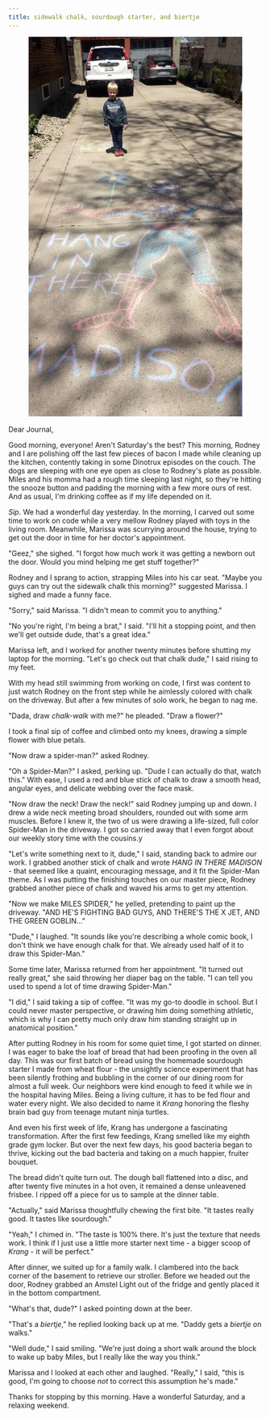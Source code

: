 ```yaml
---
title: sidewalk chalk, sourdough starter, and biertje
---
```


<figure>
  <a href="/images/banners/2020-05-09.jpg">
    <img alt="banner" src="/images/banners/2020-05-09.jpg"/>
  </a>
</figure>

Dear Journal,

Good morning, everyone!  Aren't Saturday's the best?  This morning,
Rodney and I are polishing off the last few pieces of bacon I made
while cleaning up the kitchen, contently taking in some Dinotrux
episodes on the couch.  The dogs are sleeping with one eye open as
close to Rodney's plate as possible.  Miles and his momma had a rough
time sleeping last night, so they're hitting the snooze button and
padding the morning with a few more ours of rest.  And as usual, I'm
drinking coffee as if my life depended on it.

_Sip_.  We had a wonderful day yesterday.  In the morning, I carved
out some time to work on code while a very mellow Rodney played with
toys in the living room.  Meanwhile, Marissa was scurrying around the
house, trying to get out the door in time for her doctor's
appointment.

"Geez," she sighed.  "I forgot how much work it was getting a newborn
out the door.  Would you mind helping me get stuff together?"

Rodney and I sprang to action, strapping Miles into his car seat.
"Maybe you guys can try out the sidewalk chalk this morning?"
suggested Marissa.  I sighed and made a funny face.

"Sorry," said Marissa.  "I didn't mean to commit you to anything."

"No you're right, I'm being a brat," I said.  "I'll hit a stopping
point, and then we'll get outside dude, that's a great idea."

Marissa left, and I worked for another twenty minutes before shutting
my laptop for the morning.  "Let's go check out that chalk dude," I
said rising to my feet.

With my head still swimming from working on code, I first was content
to just watch Rodney on the front step while he aimlessly colored with
chalk on the driveway.  But after a few minutes of solo work, he began
to nag me.

"Dada, draw _chalk-walk_ with me?" he pleaded.  "Draw a flower?"

I took a final sip of coffee and climbed onto my knees, drawing a
simple flower with blue petals.

"Now draw a spider-man?" asked Rodney.

"Oh a Spider-Man?" I asked, perking up.  "Dude I can actually do that,
watch this."  With ease, I used a red and blue stick of chalk to draw
a smooth head, angular eyes, and delicate webbing over the face mask.

"Now draw the neck!  Draw the neck!" said Rodney jumping up and down.
I drew a wide neck meeting broad shoulders, rounded out with some arm
muscles.  Before I knew it, the two of us were drawing a life-sized,
full color Spider-Man in the driveway.  I got so carried away that I
even forgot about our weekly story time with the cousins.y

"Let's write something next to it, dude," I said, standing back to
admire our work.  I grabbed another stick of chalk and wrote _HANG IN
THERE MADISON_ - that seemed like a quaint, encouraging message, and
it fit the Spider-Man theme.  As I was putting the finishing touches
on our master piece, Rodney grabbed another piece of chalk and waved
his arms to get my attention.

"Now we make MILES SPIDER," he yelled, pretending to paint up the
driveway.  "AND HE'S FIGHTING BAD GUYS, AND THERE'S THE X JET, AND THE
GREEN GOBLIN..."

"Dude," I laughed.  "It sounds like you're describing a whole comic
book, I don't think we have enough chalk for that.  We already used
half of it to draw this Spider-Man."

Some time later, Marissa returned from her appointment.  "It turned
out really great," she said throwing her diaper bag on the table.  "I
can tell you used to spend a lot of time drawing Spider-Man."

"I did," I said taking a sip of coffee.  "It was my go-to doodle in
school.  But I could never master perspective, or drawing him doing
something athletic, which is why I can pretty much only draw him
standing straight up in anatomical position."

After putting Rodney in his room for some quiet time, I got started on
dinner.  I was eager to bake the loaf of bread that had been proofing
in the oven all day.  This was our first batch of bread using the
homemade sourdough starter I made from wheat flour - the unsightly
science experiment that has been silently frothing and bubbling in the
corner of our dining room for almost a full week.  Our neighbors were
kind enough to feed it while we in the hospital having Miles.  Being a
living culture, it has to be fed flour and water every night.  We also
decided to name it _Krang_ honoring the fleshy brain bad guy from
teenage mutant ninja turtles.

And even his first week of life, Krang has undergone a fascinating
transformation.  After the first few feedings, Krang smelled like my
eighth grade gym locker.  But over the next few days, his good
bacteria began to thrive, kicking out the bad bacteria and taking on a
much happier, fruiter bouquet.

The bread didn't quite turn out.  The dough ball flattened into a
disc, and after twenty five minutes in a hot oven, it remained a dense
unleavened frisbee.  I ripped off a piece for us to sample at the
dinner table.

"Actually," said Marissa thoughtfully chewing the first bite.  "It
tastes really good.  It tastes like sourdough."

"Yeah," I chimed in.  "The taste is 100% there.  It's just the texture
that needs work.  I think if I just use a little more starter next
time - a bigger scoop of _Krang_ - it will be perfect."

After dinner, we suited up for a family walk.  I clambered into the
back corner of the basement to retrieve our stroller.  Before we
headed out the door, Rodney grabbed an Amstel Light out of the fridge
and gently placed it in the bottom compartment.

"What's that, dude?" I asked pointing down at the beer.

"That's a _biertje_," he replied looking back up at me.  "Daddy gets a
_biertje_ on walks."

"Well dude," I said smiling.  "We're just doing a short walk around
the block to wake up baby Miles, but I really like the way you think."

Marissa and I looked at each other and laughed.  "Really," I said,
"this is good, I'm going to choose _not_ to correct this assumption
he's made."

Thanks for stopping by this morning.  Have a wonderful Saturday, and a
relaxing weekend.
